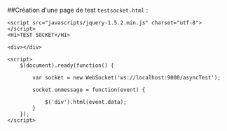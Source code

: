 ##Création d'une page de test `testsocket.html` :

	<script src="javascripts/jquery-1.5.2.min.js" charset="utf-8"></script>
	<H1>TEST SOCKET</H1>

	<div></div>

	<script>
		$(document).ready(function() {

			var socket = new WebSocket('ws://localhost:9000/asyncTest');

			socket.onmessage = function(event) {

			    $('div').html(event.data);
			}
		});
	</script>